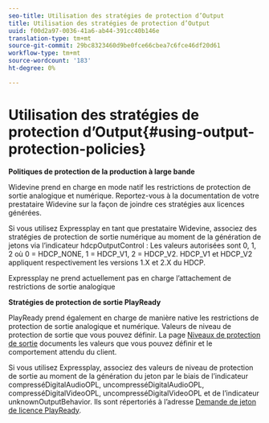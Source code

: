 ```yaml
---
seo-title: Utilisation des stratégies de protection d’Output
title: Utilisation des stratégies de protection d’Output
uuid: f00d2a97-0036-41a6-ab44-391cc40b146e
translation-type: tm+mt
source-git-commit: 29bc8323460d9be0fce66cbea7c6fce46df20d61
workflow-type: tm+mt
source-wordcount: '183'
ht-degree: 0%

---
```



# Utilisation des stratégies de protection d’Output{#using-output-protection-policies}

**Politiques de protection de la production à large bande**

Widevine prend en charge en mode natif les restrictions de protection de sortie analogique et numérique. Reportez-vous à la documentation de votre prestataire Widevine sur la façon de joindre ces stratégies aux licences générées.

Si vous utilisez Expressplay en tant que prestataire Widevine, associez des stratégies de protection de sortie numérique au moment de la génération de jetons via l’indicateur hdcpOutputControl :
Les valeurs autorisées sont 0, 1, 2 où 0 = HDCP_NONE, 1 = HDCP_V1, 2 = HDCP_V2. HDCP_V1 et HDCP_V2 appliquent respectivement les versions 1.X et 2.X du HDCP.

Expressplay ne prend actuellement pas en charge l’attachement de restrictions de sortie analogique

**Stratégies de protection de sortie PlayReady**

PlayReady prend également en charge de manière native les restrictions de protection de sortie analogique et numérique. Valeurs de niveau de protection de sortie que vous pouvez définir. La page [Niveaux de protection de sortie](https://msdn.microsoft.com/en-us/library/dn468831.aspx) documents les valeurs que vous pouvez définir et le comportement attendu du client.

Si vous utilisez Expressplay, associez des valeurs de niveau de protection de sortie au moment de la génération du jeton par le biais de l’indicateur compresséDigitalAudioOPL, uncompresséDigitalAudioOPL, compresséDigitalVideoOPL, uncompresséDigitalVideoOPL et de l’indicateur unknownOutputBehavior. Ils sont répertoriés à l’adresse [Demande de jeton de licence PlayReady](https://www.expressplay.com/developer/restapi/#playready-license-token-request).
